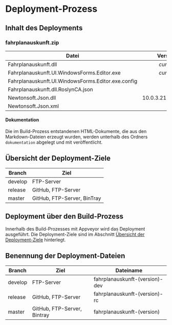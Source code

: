 # Deployment-Prozess

## Inhalt des Deployments

### fahrplanauskunft.zip

| Datei | Version |
|---|---:|
| Fahrplanauskunft.dll | *current* |
| Fahrplanauskunft.UI.WindowsForms.Editor.exe | *current* |
| Fahrplanauskunft.UI.WindowsForms.Editor.exe.config | |
| Fahrplanauskunft.dll.RoslynCA.json | |
| Newtonsoft.Json.dll | 10.0.3.21018 |
| Newtonsoft.Json.xml | |

#### Dokumentation

Die im Build-Prozess entstandenen HTML-Dokumente, die aus den Markdown-Dateien erzeugt wurden, werden unterhalb des Ordners `dokumentation` abgelegt und mit veröffentlicht.

## Übersicht der Deployment-Ziele

| Branch | Ziel |
|---|---|
| develop | FTP-Server |
| release | GitHub, FTP-Server |
| master | GitHub, FTP-Server, BinTray |

## Deployment über den Build-Prozess

Innerhalb des Build-Prozesses mit Appveyor wird das Deployment ausgeführt. Die Deployment-Ziele sind im Abschnitt [Übersicht der Deployment-Ziele](#übersicht-der-deployment-ziele) hinterlegt.

## Benennung der Deployment-Dateien

| Branch | Ziel | Dateiname |
|---|---|---|
| develop | FTP-Server | fahrplanauskunft-(version)-dev |
| release | GitHub, FTP-Server | fahrplanauskunft-(version)-rc |
| master | GitHub, FTP-Server, Bintray | fahrplanauskunft-(version) |